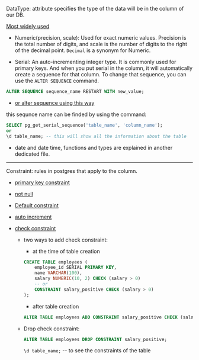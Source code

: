 DataType: attribute specifies the type of the data will be in the column of our DB.

[Most widely used](https://youtu.be/cnzka7kF5Zk?si=c0hocOf0rUyUh953&t=3147)

- Numeric(precision, scale): Used for exact numeric values. Precision is the total number of digits, and scale is the number of digits to the right of the decimal point. `Decimal` is a synonym for Numeric.

- Serial: An auto-incrementing integer type. It is commonly used for primary keys. And when you put serial in the column, it will automatically create a sequence for that column.
To change that sequence, you can use the `ALTER SEQUENCE` command.
```sql
ALTER SEQUENCE sequence_name RESTART WITH new_value;
```
- [or alter sequence using this way](https://youtu.be/cnzka7kF5Zk?si=mEUfHrJ_fNXrTKEw&t=4477)

this sequnce name can be finded by using the command:
```sql
SELECT pg_get_serial_sequence('table_name', 'column_name');
or 
\d table_name; -- this will show all the information about the table
```

- date and date time, functions and types are explained in another dedicated file.

---
Constraint: rules in postgres that apply to the column. 
- [primary key constraint](https://youtu.be/cnzka7kF5Zk?si=cfYIWIBj3lajzqpi&t=3427)

- [not null](https://youtu.be/cnzka7kF5Zk?si=ZqYKPjD4GkG7Iz1E&t=3497)

- [Default constraint](https://youtu.be/cnzka7kF5Zk?si=AR7COfeiM6zfzvPc&t=3527)


- [auto increment](https://youtu.be/cnzka7kF5Zk?si=gPOq5joaxn4nyJQq&t=3597)

- [check constraint](https://youtu.be/cnzka7kF5Zk?si=pZbWaZdbTp81y-II&t=9067) 
    - two ways to add check constraint:
        - at the time of table creation
        ```sql
        CREATE TABLE employees (
            employee_id SERIAL PRIMARY KEY,
            name VARCHAR(100),
            salary NUMERIC(10, 2) CHECK (salary > 0)
            -- or 
            CONSTRAINT salary_positive CHECK (salary > 0)
        );
        ```
        - after table creation
        ```sql
        ALTER TABLE employees ADD CONSTRAINT salary_positive CHECK (salary > 0);
        ```

    - Drop check constraint:
        ```sql
        ALTER TABLE employees DROP CONSTRAINT salary_positive;
        ```
        `\d table_name;` -- to see the constraints of the table
            